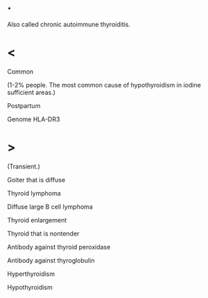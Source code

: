 # .

Also called chronic autoimmune thyroiditis.

# <

Common

(1-2% people. The most common cause of hypothyroidism in iodine sufficient areas.)

Postpartum

Genome HLA-DR3

# >

(Transient.)

Goiter that is diffuse

Thyroid lymphoma

Diffuse large B cell lymphoma

Thyroid enlargement

Thyroid that is nontender

Antibody against thyroid peroxidase

Antibody against thyroglobulin

Hyperthyroidism

Hypothyroidism
